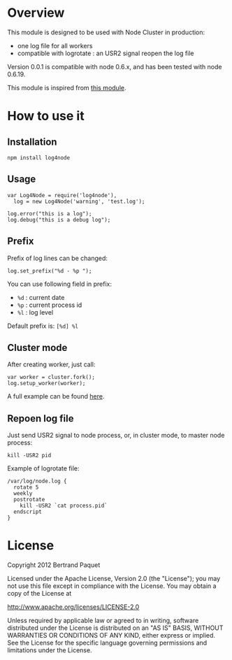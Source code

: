 # Overview

This module is designed to be used with Node Cluster in production:
* one log file for all workers
* compatible with logrotate : an USR2 signal reopen the log file

Version 0.0.1 is compatible with node 0.6.x, and has been tested with node 0.6.19.

This module is inspired from [this module](https://github.com/visionmedia/log.js).

# How to use it

## Installation

    npm install log4node
  
## Usage

    var Log4Node = require('log4node'),
      log = new Log4Node('warning', 'test.log');

    log.error("this is a log");
    log.debug("this is a debug log");

## Prefix

Prefix of log lines can be changed:

    log.set_prefix("%d - %p ");

You can use following field in prefix:
* `%d` : current date
* `%p` : current process id
* `%l` : log level

Default prefix is: `[%d] %l `
    
## Cluster mode

After creating worker, just call:

    var worker = cluster.fork();
    log.setup_worker(worker);
    
A full example can be found [here](https://github.com/bpaquet/log4node/blob/master/test/cluster/test1.js).

## Repoen log file

Just send USR2 signal to node process, or, in cluster mode, to master node process:

    kill -USR2 pid
    
Example of logrotate file:

    /var/log/node.log {
      rotate 5
      weekly
      postrotate
        kill -USR2 `cat process.pid`
      endscript
    }
    
# License

Copyright 2012 Bertrand Paquet

Licensed under the Apache License, Version 2.0 (the "License");
you may not use this file except in compliance with the License.
You may obtain a copy of the License at

   http://www.apache.org/licenses/LICENSE-2.0

Unless required by applicable law or agreed to in writing, software
distributed under the License is distributed on an "AS IS" BASIS,
WITHOUT WARRANTIES OR CONDITIONS OF ANY KIND, either express or implied.
See the License for the specific language governing permissions and
limitations under the License.
